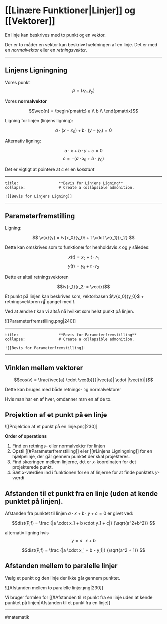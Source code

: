 # [[Linære Funktioner|Linjer]] og [[Vektorer]]

En linje kan beskrives med to punkt og en vektor. 

Der er to måder en vektor kan beskrive hældningen af en linje. Det er med en *normalvektor* eller en *retningsvektor*.

---

## Linjens Ligningning

Vores punkt
$$p = (x_0,y_y)$$

Vores **normalvektor**

$$\vec{n} = \begin{pmatrix}
a \\
b \\
\end{pmatrix}$$

Ligning for linjen (linjens ligning):

$$a \cdot (x-x_0) + b \cdot (y - y_0) = 0$$

Alternativ ligning:

$$a \cdot x + b \cdot y + c = 0$$
$$c = - (a \cdot x_0 + b \cdot y_0)$$

Det er vigtigt at pointere at $c$ er en *konstant*

---

```ad-example # Admonition type. See below for a list of available types.
title:                  **Bevis for Linjens Ligning**
collapse:               # Create a collapsible admonition.

![[Bevis for Linjens Ligning]]

```

---

## Parameterfremstilling

Ligning:

$$
\v{x}{y} = \v{x_0}{y_0} + t \cdot \v{r_1}{r_2}
$$

Dette kan omskrives som to funktioner for henholdsvis $x$ og $y$ således:

$$x(t) = x_0 + t \cdot r_1$$
$$y(t) = y_0 + t \cdot r_2$$

Dette er altså retningsvektoren

$$\v{r_1}{r_2} = \vec{r}$$

Et punkt på linjen kan beskrives som, vektorbasen $\v{x_0}{y_0}$ + retningsvektoren $\vec{r}$ ganget med $t$. 

Ved at ændre $t$ kan vi altså nå hvilket som helst punkt på linjen.

![[Parameterfremstilling.png|240]]

---
```ad-example # Admonition type. See below for a list of available types.
title:                  **Bevis for Parameterfremstilling**
collapse:               # Create a collapsible admonition.

![[Bevis for Parameterfremstilling]]

```

---

## Vinklen mellem vektorer
$$cos(v) = \frac{\vec{a} \cdot \vec{b}}{|\vec{a}| \cdot |\vec{b}|}$$

Dette kan bruges med både retnings- og normalvektorer

Hvis man har en af hver, omdanner man en af de to.

## Projektion af et punkt på en linje

![[Projektion af et punkt på en linje.png|230]]

**Order of operations**
1. Find en retnings- eller normalvektor for linjen
2. Opstil [[#Parameterfremstilling]] eller [[#Linjens Ligningning]] for en hjælpelinje, der går gennem punktet der skal projekteres.
3. Find skæringen mellem linjerne, det er $x$-koordinaten for det projekterede punkt.
4. Sæt $x$-værdien ind i funktionen for en af linjerne for at finde punktets $y$-værdi

## Afstanden til et punkt fra en linje (uden at kende punktet på linjen).

Afstanden fra punktet til linjen  $a \cdot x + b \cdot y + c = 0$ er givet ved:

$$dist(P,f) = \frac
{|a \cdot x_1 + b \cdot y_1 + c|}
{\sqrt{a^2+b^2}}
$$

alternativ ligning hvis 
$$y = a \cdot x + b$$

$$dist(P,f) = \frac
{|a \cdot x_1 + b - y_1|}
{\sqrt{a^2 + 1}}
$$

## Afstanden mellem to paralelle linjer
Vælg et punkt og den linje der ikke går gennem punktet.

![[Afstanden mellem to paralelle linjer.png|230]]

Vi bruger formlen for [[#Afstanden til et punkt fra en linje uden at kende punktet på linjen|Afstanden til et punkt fra en linje]]


---

#matematik 